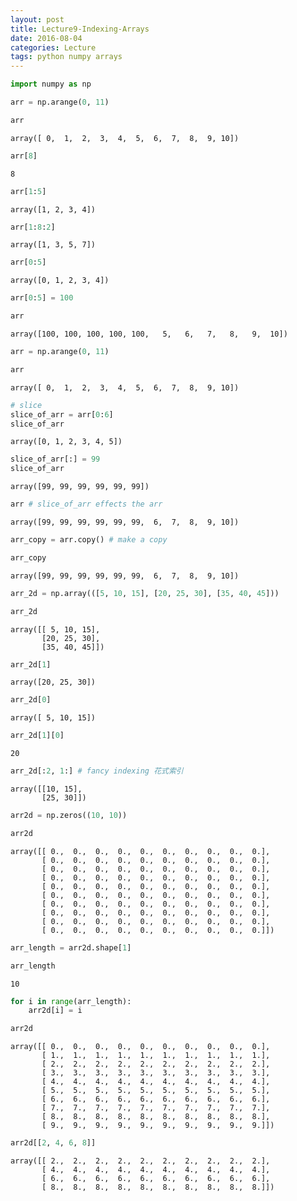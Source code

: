 ```yaml
---
layout: post
title: Lecture9-Indexing-Arrays
date: 2016-08-04
categories: Lecture
tags: python numpy arrays
---
```


```python
import numpy as np
```


```python
arr = np.arange(0, 11)
```


```python
arr
```




    array([ 0,  1,  2,  3,  4,  5,  6,  7,  8,  9, 10])




```python
arr[8]
```




    8




```python
arr[1:5]
```




    array([1, 2, 3, 4])




```python
arr[1:8:2]
```




    array([1, 3, 5, 7])




```python
arr[0:5]
```




    array([0, 1, 2, 3, 4])




```python
arr[0:5] = 100
```


```python
arr
```




    array([100, 100, 100, 100, 100,   5,   6,   7,   8,   9,  10])




```python
arr = np.arange(0, 11)
```


```python
arr
```




    array([ 0,  1,  2,  3,  4,  5,  6,  7,  8,  9, 10])




```python
# slice
slice_of_arr = arr[0:6]
slice_of_arr
```




    array([0, 1, 2, 3, 4, 5])




```python
slice_of_arr[:] = 99
slice_of_arr
```




    array([99, 99, 99, 99, 99, 99])




```python
arr # slice_of_arr effects the arr
```




    array([99, 99, 99, 99, 99, 99,  6,  7,  8,  9, 10])




```python
arr_copy = arr.copy() # make a copy
```


```python
arr_copy
```




    array([99, 99, 99, 99, 99, 99,  6,  7,  8,  9, 10])




```python
arr_2d = np.array(([5, 10, 15], [20, 25, 30], [35, 40, 45]))

arr_2d
```




    array([[ 5, 10, 15],
           [20, 25, 30],
           [35, 40, 45]])




```python
arr_2d[1]
```




    array([20, 25, 30])




```python
arr_2d[0]
```




    array([ 5, 10, 15])




```python
arr_2d[1][0]
```




    20




```python
arr_2d[:2, 1:] # fancy indexing 花式索引
```




    array([[10, 15],
           [25, 30]])




```python
arr2d = np.zeros((10, 10))
```


```python
arr2d
```




    array([[ 0.,  0.,  0.,  0.,  0.,  0.,  0.,  0.,  0.,  0.],
           [ 0.,  0.,  0.,  0.,  0.,  0.,  0.,  0.,  0.,  0.],
           [ 0.,  0.,  0.,  0.,  0.,  0.,  0.,  0.,  0.,  0.],
           [ 0.,  0.,  0.,  0.,  0.,  0.,  0.,  0.,  0.,  0.],
           [ 0.,  0.,  0.,  0.,  0.,  0.,  0.,  0.,  0.,  0.],
           [ 0.,  0.,  0.,  0.,  0.,  0.,  0.,  0.,  0.,  0.],
           [ 0.,  0.,  0.,  0.,  0.,  0.,  0.,  0.,  0.,  0.],
           [ 0.,  0.,  0.,  0.,  0.,  0.,  0.,  0.,  0.,  0.],
           [ 0.,  0.,  0.,  0.,  0.,  0.,  0.,  0.,  0.,  0.],
           [ 0.,  0.,  0.,  0.,  0.,  0.,  0.,  0.,  0.,  0.]])




```python
arr_length = arr2d.shape[1]
```


```python
arr_length
```




    10




```python
for i in range(arr_length):
    arr2d[i] = i
```


```python
arr2d
```




    array([[ 0.,  0.,  0.,  0.,  0.,  0.,  0.,  0.,  0.,  0.],
           [ 1.,  1.,  1.,  1.,  1.,  1.,  1.,  1.,  1.,  1.],
           [ 2.,  2.,  2.,  2.,  2.,  2.,  2.,  2.,  2.,  2.],
           [ 3.,  3.,  3.,  3.,  3.,  3.,  3.,  3.,  3.,  3.],
           [ 4.,  4.,  4.,  4.,  4.,  4.,  4.,  4.,  4.,  4.],
           [ 5.,  5.,  5.,  5.,  5.,  5.,  5.,  5.,  5.,  5.],
           [ 6.,  6.,  6.,  6.,  6.,  6.,  6.,  6.,  6.,  6.],
           [ 7.,  7.,  7.,  7.,  7.,  7.,  7.,  7.,  7.,  7.],
           [ 8.,  8.,  8.,  8.,  8.,  8.,  8.,  8.,  8.,  8.],
           [ 9.,  9.,  9.,  9.,  9.,  9.,  9.,  9.,  9.,  9.]])




```python
arr2d[[2, 4, 6, 8]]
```




    array([[ 2.,  2.,  2.,  2.,  2.,  2.,  2.,  2.,  2.,  2.],
           [ 4.,  4.,  4.,  4.,  4.,  4.,  4.,  4.,  4.,  4.],
           [ 6.,  6.,  6.,  6.,  6.,  6.,  6.,  6.,  6.,  6.],
           [ 8.,  8.,  8.,  8.,  8.,  8.,  8.,  8.,  8.,  8.]])




```python

```
